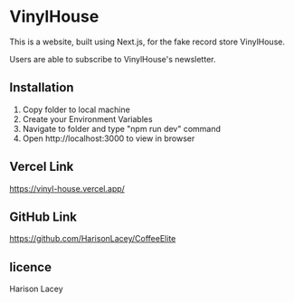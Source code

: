 # VinylHouse

This is a website, built using Next.js, for the fake record store VinylHouse.

Users are able to subscribe to VinylHouse's newsletter.

## Installation

1. Copy folder to local machine
2. Create your Environment Variables
3. Navigate to folder and type "npm run dev" command
4. Open http://localhost:3000 to view in browser

## Vercel Link

https://vinyl-house.vercel.app/

## GitHub Link

https://github.com/HarisonLacey/CoffeeElite

## licence

Harison Lacey

